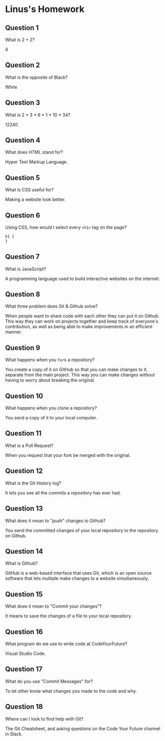 # Linus's Homework

## Question 1

What is 2 + 2?

4

## Question 2

What is the opposite of Black?

White

## Question 3

What is 2 * 3 * 6 * 1 * 10 * 34?

12240

## Question 4

What does HTML stand for?

Hyper Text Markup Language.

## Question 5

What is CSS useful for?

Making a website look better.

## Question 6

Using CSS, how would I select every `<h1>` tag on the page?

```css
h1 {
}
```

## Question 7

What is JavaScript?

A programming language used to build interactive websites on the internet.

## Question 8

What three problem does Git & Github solve?

When people want to share code with each other they can put it on Github. This way they can work on projects together and keep track of everyone's contribution, as well as being able to make improvements in an efficient manner.

## Question 9

What happens when you `fork` a repository?

You create a copy of it on GitHub so that you can make changes to it, separate from the main project. This way you can make changes without having to worry about breaking the original.

## Question 10

What happens when you clone a repository?

You send a copy of it to your local computer.

## Question 11

What is a Pull Request?

When you request that your fork be merged with the original.

## Question 12

What is the Git History log?

It lets you see all the commits a repository has ever had.

## Question 13

What does it mean to "push" changes to Github?

You send the committed changes of your local repository to the repository on Github.

## Question 14

What is Github?

GitHub is a web-based interface that uses Git, which is an open source software that lets multiple make changes to a website simultaneously.

## Question 15

What does it mean to "Commit your changes"?

It means to save the changes of a file to your local repository.

## Question 16

What program do we use to write code at CodeYourFuture?

Visual Studio Code.

## Question 17

What do you use "Commit Messages" for?

To let other know what changes you made to the code and why.

## Question 18

Where can I look to find help with Git?

The Git Cheatsheet, and asking questions on the Code Your Future channel in Slack.
